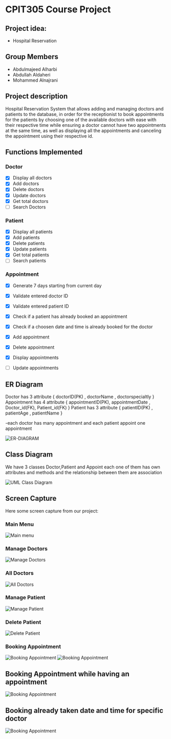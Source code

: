 # CPIT305 Course Project
## Project idea: 
- Hospital Reservation 


## Group Members
- Abdulmajeed Alharbi
- Abdullah Aldaheri
- Mohammed Alnajrani 

## Project description
Hospital Reservation System that allows adding and managing doctors and patients to the database, in order for the receptionist to book appointments for the patients by choosing one of the available doctors with ease with their respective time while ensuring a doctor cannot have two appointments at the same time, as well as displaying all the appointments and canceling the appointment using their respective id.

## Functions Implemented
### Doctor
- [x] Display all doctors
- [x] Add doctors
- [x] Delete doctors
- [x] Update doctors
- [x] Get total doctors
- [ ] Search Doctors

### Patient 
- [x] Display all patients
- [x] Add patients
- [x] Delete patients
- [x] Update patients
- [x] Get total patients
- [ ] Search patients

### Appointment
- [x] Generate 7 days starting from current day
- [x] Validate entered doctor ID
- [x] Validate entered patient ID
- [x] Check if a patient has already booked an appointment
- [x] Check if a choosen date and time is already booked for the doctor
- [x] Add appointment
- [x] Delete appointment
- [x] Display appointments
- [ ] Update appointments



## ER Diagram

Doctor has 3 attribute { doctorID(PK) , doctorName , doctorspecialtly }
Appointment has 4 attribute { appointmentID(PK), appointmentDate , Doctor_id(FK), Patient_id(FK) }
Patient has 3 attribute { patientID(PK) , patientAge , patientName }

-each doctor has many appointment and each patient appoint one appointment 

![ER-DIAGRAM](/images/ERD.png)

## Class Diagram
We have 3 classes Doctor,Patient and Appoint each one of them has own attributes and methods and the relationship between them are association

![UML Class Diagram](/images/UML.jpg)


## Screen Capture
Here some screen capture from our project:
 ### Main Menu
![Main menu](/images/main_menu.jpg)

### Manage Doctors
![Manage Doctors](/images/manage_doctors.jpg)

### All Doctors
![All Doctors](/images/all_doctors.jpg)

### Manage Patient
![Manage Patient](/images/manage_patients.jpg)

### Delete Patient
![Delete Patient](/images/delete_patient.jpg)

### Booking Appointment
![Booking Appointment](/images/booking_appointment-1.jpg)
![Booking Appointment](/images/booking_appointment-2.jpg)

## Booking Appointment while having an appointment
![Booking Appointment](/images/patient_has_appointment.jpg)

## Booking already taken date and time for specific doctor
![Booking Appointment](/images/booking_taken_date.jpg)
